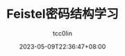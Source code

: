---
title: "Feistel密码结构学习"
date: 2023-05-09T22:36:47+08:00
draft: false
author: "tcc0lin"
tags: ["Feistel结构"]
categories: ["加密算法研究"]
# toc: true
# autoCollapseToc: true
# math: true
---